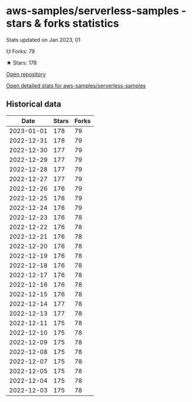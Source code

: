# aws-samples/serverless-samples - stars & forks statistics

Stats updated on Jan 2023, 01

☋ Forks: 79

★ Stars: 178

[Open repository](https://github.com/aws-samples/serverless-samples)

[Open detailed stats for aws-samples/serverless-samples](https://reviewgithub.com/rep/aws-samples/serverless-samples)

## Historical data
| Date | Stars | Forks |
|------|-------|-------|
| 2023-01-01 | 178 | 79 | 
| 2022-12-31 | 178 | 79 | 
| 2022-12-30 | 177 | 79 | 
| 2022-12-29 | 177 | 79 | 
| 2022-12-28 | 177 | 79 | 
| 2022-12-27 | 177 | 79 | 
| 2022-12-26 | 176 | 79 | 
| 2022-12-25 | 176 | 79 | 
| 2022-12-24 | 176 | 79 | 
| 2022-12-23 | 176 | 78 | 
| 2022-12-22 | 176 | 78 | 
| 2022-12-21 | 176 | 78 | 
| 2022-12-20 | 176 | 78 | 
| 2022-12-19 | 176 | 78 | 
| 2022-12-18 | 176 | 78 | 
| 2022-12-17 | 176 | 78 | 
| 2022-12-16 | 176 | 78 | 
| 2022-12-15 | 176 | 78 | 
| 2022-12-14 | 177 | 78 | 
| 2022-12-13 | 177 | 78 | 
| 2022-12-11 | 175 | 78 | 
| 2022-12-10 | 175 | 78 | 
| 2022-12-09 | 175 | 78 | 
| 2022-12-08 | 175 | 78 | 
| 2022-12-07 | 175 | 78 | 
| 2022-12-05 | 175 | 78 | 
| 2022-12-04 | 175 | 78 | 
| 2022-12-03 | 175 | 78 | 

